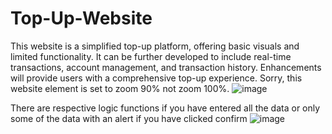 # Top-Up-Website
This website is a simplified top-up platform, offering basic visuals and limited functionality. 
It can be further developed to include real-time transactions, account management, and transaction history. 
Enhancements will provide users with a comprehensive top-up experience.
Sorry, this website element is set to zoom 90% not zoom 100%.
![image](https://github.com/davarezza/Top-Up-Website/assets/132239881/5e0773ae-9958-4e21-bc2e-01b919c43e7f)

There are respective logic functions if you have entered all the data or only some of the data with an alert if you have clicked confirm
![image](https://github.com/davarezza/Top-Up-Website/assets/132239881/6bc0e729-738a-435b-bd2b-5fa3222b6cd8)
